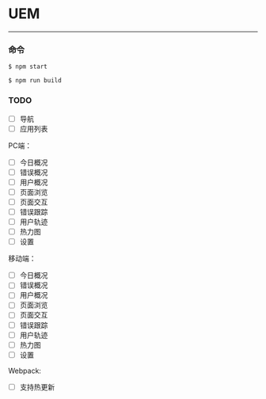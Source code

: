 # UEM

---

### 命令

```shell
$ npm start

$ npm run build
```


### TODO

- [ ] 导航
- [ ] 应用列表

PC端：
- [ ] 今日概况
- [ ] 错误概况
- [ ] 用户概况
- [ ] 页面浏览
- [ ] 页面交互
- [ ] 错误跟踪
- [ ] 用户轨迹
- [ ] 热力图
- [ ] 设置

移动端：
- [ ] 今日概况
- [ ] 错误概况
- [ ] 用户概况
- [ ] 页面浏览
- [ ] 页面交互
- [ ] 错误跟踪
- [ ] 用户轨迹
- [ ] 热力图
- [ ] 设置

Webpack:
- [ ] 支持热更新